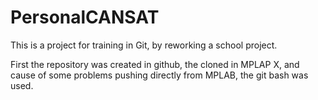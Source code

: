 # PersonalCANSAT
This is a project for training in Git, by reworking a school project.

First the repository was created in github, the cloned in MPLAP X, and cause of some problems pushing directly from MPLAB, the
git bash was used. 

